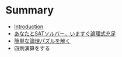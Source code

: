 # Summary

* [Introduction](README.md)
* [あなたとSATソルバー、いますぐ論理式充足](chapter1.md)
* [簡単な論理パズルを解く](chapter2.md)
* 四則演算をする

